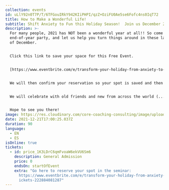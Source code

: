 ```yaml
---
collection: events
id: uLlY92n0T7P/T/6TFGouIRkY942KIiPHPI/qzZ+OziFU0Ae5se6Fofc4ns0IqT72
title: How to Make a Wonderful Life!
subtitle: Shift Anxiety to Fun this Holiday Season!  Join us December 21 @ Noon ET
description: >-
  For many people, 2021 has NOT been a wonderful year at all!! So come to our
  end-of-year party, and let us help you turn things around in these last days
  of December. 


  Click this link to save your space for this Free Event. 


  [https://www.eventbrite.com/e/transform-your-holiday-from-anxiety-to-fun-tickets-222884081287](https://www.eventbrite.com/e/222884081287)


  We will then confirm your reservation so your spot is saved and then we will send you a booklet so you can get the most out of our time together. See you very soon.


  We will celebrate with old friends and new from across the world (...and we'll have two language channels to make that easier -- English and Spanish). 


  Hope to see you there!
image: https://res.cloudinary.com/core-coaching-consulting/image/upload/v1638623723/Wonderful_Life_qudxqi.png
date: 2021-12-21T17:00:25.037Z
duration: 90
language:
  - EN
  - ES
isOnline: true
tickets:
  - id: price_1K3LDrC6qmFvoaW6ekVU6Sm6
    description: General Admission
    price: 0
    endsOn: startOfEvent
    extra: "Go here to reserve your spot in the seminar:
      https://www.eventbrite.com/e/transform-your-holiday-from-anxiety-to-fun-t\
      ickets-222884081287"
---
```


